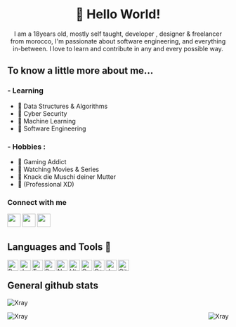 
<h1 align="center">👋 Hello World! </h1>
<p align="center">I am a 18years old, mostly self taught, developer , designer & freelancer from morocco, I'm passionate about software engineering, and everything in-between. I love to learn and contribute in any and every possible way.</p>

## To know a little more about me...

### - Learning 
- 📍 Data Structures & Algorithms
- 📍 Cyber Security
- 📍 Machine Learning
- 📍 Software Engineering
### - Hobbies : 
- 📍 Gaming Addict
- 📍 Watching Movies & Series
- 📍 Knack die Muschi deiner Mutter
- 📍 (Professional XD)


### Connect with me

<p align="left">
<a href="https://twitter.com/xray4reall" target="_blank"><img height="30" src="https://cdn.discordapp.com/emojis/912006202274242600.gif?size=128"></a>
<a href="https://www.instagram.com/rynnxm/" target="_blank"><img height="30" src="https://cdn.discordapp.com/emojis/912006202207113226.gif?size=128"></a> 
<a href="https://discord.com/users/818236033413414952" target="_blank"><img height="30" src="https://cdn.discordapp.com/emojis/772089044494188575.gif?size=128"></a>
<br>

## Languages and Tools 🐍 

<p align="left">
<a href="https://www.python.org" target="_blank"><img align="left" alt="Python" height ="25px" src="https://raw.githubusercontent.com/rahul-jha98/github_readme_icons/main/language_and_tools/square/python/python.svg"></a>
<a href="https://developer.mozilla.org/en-US/docs/Web/JavaScript" target="_blank"> <img align="left" alt="JavaScript" height ="25px"  src="https://raw.githubusercontent.com/rahul-jha98/github_readme_icons/main/language_and_tools/square/javascript/javascript.svg"> </a>
<a href="https://www.typescriptlang.org/" target="_blank"><img align="left" alt="Typescirpt" height ="25px" src="https://raw.githubusercontent.com/rahul-jha98/github_readme_icons/main/language_and_tools/square/typescript/typescript.svg"></a>
<a href="https://reactjs.org/" target="_blank"> <img align="left" alt="React" height ="25px" src="https://raw.githubusercontent.com/rahul-jha98/github_readme_icons/main/language_and_tools/square/react/react.svg"></a>
<a href="https://nodejs.org" target="_blank"><img align="left" alt="Node.js" height ="25px" src="https://raw.githubusercontent.com/rahul-jha98/github_readme_icons/main/language_and_tools/square/node/node.svg"></a> 
<a href="https://developer.mozilla.org/en-US/docs/Web/HTML" target="_blank"><img align="left" alt="Html" height ="25px" src="https://raw.githubusercontent.com/rahul-jha98/github_readme_icons/main/language_and_tools/square/html/html.svg"></a>
<a href="https://developer.mozilla.org/en-US/docs/Web/css" target="_blank"><img align="left" alt="Css" height ="25px" src="https://raw.githubusercontent.com/rahul-jha98/github_readme_icons/main/language_and_tools/square/css/css.svg"></a>
<a href="https://www.w3schools.com/cpp/" target="_blank"><img align="left" alt="C++" height ="25px" src="https://raw.githubusercontent.com/rahul-jha98/github_readme_icons/main/language_and_tools/square/c++/c++.svg"></a>
<a href="https://www.java.com/" target="_blank"><img align="left" alt="Java" height ="25px" src="https://raw.githubusercontent.com/rahul-jha98/github_readme_icons/main/language_and_tools/square/java/java.svg"></a>
<a href="https://git-scm.com/" target="_blank"><img align="left" alt="Git" height ="25px" src="https://camo.githubusercontent.com/fbfcb9e3dc648adc93bef37c718db16c52f617ad055a26de6dc3c21865c3321d/68747470733a2f2f7777772e766563746f726c6f676f2e7a6f6e652f6c6f676f732f6769742d73636d2f6769742d73636d2d69636f6e2e737667"></a>





</p>
<br>

## General github stats
  
<p><img align="center" src="https://github-readme-streak-stats.herokuapp.com/?user=XrayX&theme=algolia" alt="Xray" /></p>

<p><img align="left" src="https://github-readme-stats.vercel.app/api/top-langs?username=XrayX&show_icons=true&locale=en&layout=compact&theme=algolia" alt="Xray" /></p>

<p>&nbsp;<img align="right" src="https://github-readme-stats.vercel.app/api?username=XrayX&show_icons=true&locale=en&theme=algolia" alt="Xray" /></p>
</details>


